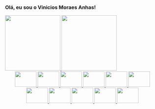 ### Olá, eu sou o Vinicios Moraes Anhas!

<div>
  
  <a href="https://github.com/viniciosAnhas">
    
  <img height="180em" src="https://github-readme-stats.vercel.app/api?username=viniciosAnhas&show_icons=true&theme=dracula&include_all_commits=true&count_private=true"/>
  
  <img height="180em" src="https://github-readme-stats.vercel.app/api/top-langs/?username=viniciosAnhas&layout=compact&langs_count=7&theme=dracula"/>

</div>
  
<div align="center">
  
  <img height = "50" width = "70" src = https://cdn.jsdelivr.net/gh/devicons/devicon/icons/html5/html5-original.svg>
  <img height = "50" width = "70" src = https://cdn.jsdelivr.net/gh/devicons/devicon/icons/css3/css3-original.svg>
  <img height = "50" width = "70" src= https://cdn.jsdelivr.net/gh/devicons/devicon/icons/javascript/javascript-original.svg />
  <img height = "50" width = "70" src= https://cdn.jsdelivr.net/gh/devicons/devicon/icons/python/python-original.svg />
  <img height = "50" width = "70" src= https://cdn.jsdelivr.net/gh/devicons/devicon/icons/mysql/mysql-original.svg />
  <img height = "50" width = "70" src= https://cdn.jsdelivr.net/gh/devicons/devicon/icons/linux/linux-original.svg />
  <img height = "50" width = "70" src= https://cdn.jsdelivr.net/gh/devicons/devicon/icons/arduino/arduino-original.svg />
  <img height = "50" width = "70" src= https://cdn.jsdelivr.net/gh/devicons/devicon/icons/raspberrypi/raspberrypi-original.svg />
  <img height = "50" width = "70" src="https://cdn.jsdelivr.net/gh/devicons/devicon/icons/vscode/vscode-original.svg" />
  <img height = "50" width = "70"src="https://cdn.jsdelivr.net/gh/devicons/devicon/icons/bash/bash-plain.svg" />
  <img height = "50" width = "70" src="https://cdn.jsdelivr.net/gh/devicons/devicon/icons/putty/putty-original.svg" />

</div>
